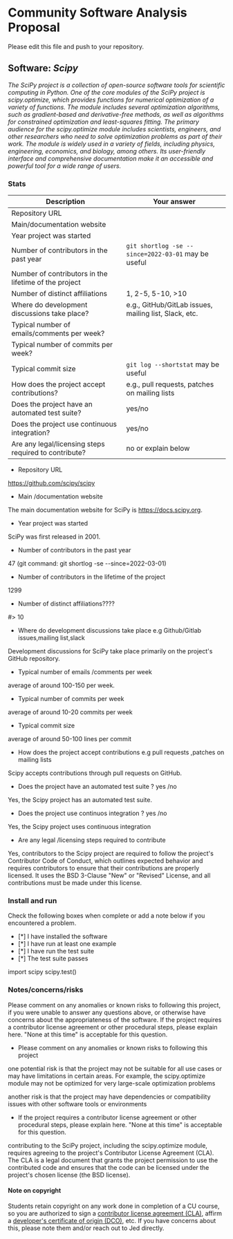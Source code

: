 # Community Software Analysis Proposal
Please edit this file and push to your repository.

## Software: *Scipy*

*The SciPy project is a collection of open-source software tools for scientific computing in Python. One of the core modules of the SciPy project is scipy.optimize, which provides functions for numerical optimization of a variety of functions. The module includes several optimization algorithms, such as gradient-based and derivative-free methods, as well as algorithms for constrained optimization and least-squares fitting. The primary audience for the scipy.optimize module includes scientists, engineers, and other researchers who need to solve optimization problems as part of their work. The module is widely used in a variety of fields, including physics, engineering, economics, and biology, among others. Its user-friendly interface and comprehensive documentation make it an accessible and powerful tool for a wide range of users.*

### Stats

| Description | Your answer |
|---------|-----------|
| Repository URL |    |
| Main/documentation website |    |
| Year project was started |   |
| Number of contributors in the past year | `git shortlog -se --since=2022-03-01` may be useful |
| Number of contributors in the lifetime of the project |   |
| Number of distinct affiliations | 1, 2-5, 5-10, >10 |
| Where do development discussions take place? | e.g., GitHub/GitLab issues, mailing list, Slack, etc.  |
| Typical number of emails/comments per week? |   |
| Typical number of commits per week? |  |
| Typical commit size | `git log --shortstat` may be useful |
| How does the project accept contributions? | e.g., pull requests, patches on mailing lists   |
| Does the project have an automated test suite? | yes/no |
| Does the project use continuous integration? | yes/no |
| Are any legal/licensing steps required to contribute? | no or explain below |


- Repository URL

https://github.com/scipy/scipy

- Main /documentation website

The main documentation website for SciPy is https://docs.scipy.org.

- Year project was started

SciPy was first released in 2001.


- Number of contributors in the past year

47 (git command: git shortlog -se --since=2022-03-01)

- Number of contributors in the lifetime of the project

1299

- Number of distinct affiliations????


 #> 10

 - Where do development discussions take place e.g Github/Gitlab issues,mailing list,slack

Development discussions for SciPy take place primarily on the project's GitHub repository.

- Typical number of emails /comments per week

average of around 100-150 per week.

- Typical number of commits per week

average of around 10-20 commits per week

- Typical commit size

average of around 50-100 lines per commit 

- How does the project accept contributions e.g pull requests ,patches on mailing lists

Scipy accepts contributions through pull requests on GitHub.

- Does the project have an automated test suite ? yes /no

Yes, the Scipy project has an automated test suite.

- Does the project use continuos integration ? yes /no

Yes, the Scipy project uses continuous integration

- Are any legal /licensing steps required to contribute

Yes, contributors to the Scipy project are required to follow the project's Contributor Code of Conduct, which outlines expected behavior and requires contributors to ensure that their contributions are properly licensed. It uses the BSD 3-Clause "New" or "Revised" License, and all contributions must be made under this license.


### Install and run

Check the following boxes when complete or add a note below if you
encountered a problem.

- [*] I have installed the software
- [*] I have run at least one example
- [*] I have run the test suite
- [*] The test suite passes

import scipy
scipy.test()


### Notes/concerns/risks

Please comment on any anomalies or known risks to following this
project, if you were unable to answer any questions above, or
otherwise have concerns about the appropriateness of the software.  If
the project requires a contributor license agreement or other
procedural steps, please explain here.  "None at this time" is
acceptable for this question.


- Please comment on any anomalies or known risks to following this
project

one potential risk is that the project may not be suitable for all use cases or may have limitations in certain areas. For example, the scipy.optimize module may not be optimized for very large-scale optimization problems 

another risk is that the project may have dependencies or compatibility issues with other software tools or environments

- If the project requires a contributor license agreement or other
procedural steps, please explain here.  "None at this time" is
acceptable for this question.

contributing to the SciPy project, including the scipy.optimize module, requires agreeing to the project's Contributor License Agreement (CLA). The CLA is a legal document that grants the project permission to use the contributed code and ensures that the code can be licensed under the project's chosen license (the BSD license).


#### Note on copyright
Students retain copyright on any work done in completion of a CU
course, so you are authorized to sign a [contributor license
agreement (CLA)](https://en.wikipedia.org/wiki/Contributor_License_Agreement),
affirm a [developer's certificate of
origin (DCO)](https://en.wikipedia.org/wiki/Developer_Certificate_of_Origin),
etc.  If you have concerns about this, please note them and/or reach
out to Jed directly.

